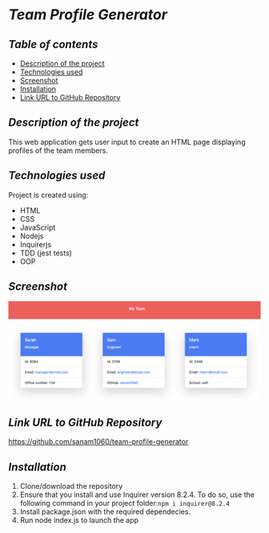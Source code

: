 # **_Team Profile Generator_**

## **_Table of contents_**
* [Description of the project](#description-of-the-project)
* [Technologies used](#technologies-used)
* [Screenshot](#screenshot)
* [Installation](#installation)
* [Link URL to GitHub Repository](#link-URL-to-GitHub-repository)

## **_Description of the project_**
This web application gets user input to create an HTML page displaying profiles of the team members.

## **_Technologies used_**
Project is created using:
* HTML
* CSS
* JavaScript
* Nodejs
* Inquirerjs
* TDD (jest tests)
* OOP

## **_Screenshot_**
![screenshot of the application](./images/team-profile-generator-preview.png)

## **_Link URL to GitHub Repository_**
https://github.com/sanam1060/team-profile-generator

## **_Installation_**
1. Clone/download the repository
2. Ensure that you install and use Inquirer version 8.2.4. To do so, use the following command in your project folder:```npm i inquirer@8.2.4```
3. Install package.json with the required dependecies.
4. Run node index.js to launch the app